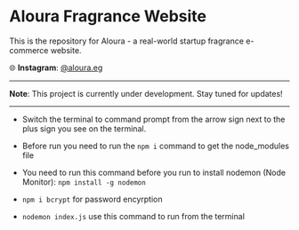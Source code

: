 # Aloura Fragrance Website

This is the repository for Aloura - a real-world startup fragrance e-commerce website.  

🌐 **Instagram**: [@aloura.eg](https://www.instagram.com/aloura.eg/)  

---

**Note**: This project is currently under development. Stay tuned for updates!

---

- Switch the terminal to command prompt from the arrow sign next to the plus sign you see on the terminal.
- Before run you need to run the `npm i` command to get the node_modules file

- You need to run this command before you run to install nodemon (Node Monitor): `npm install -g nodemon`
- `npm i bcrypt` for password encyrption
- `nodemon index.js` use this command to run from the terminal


